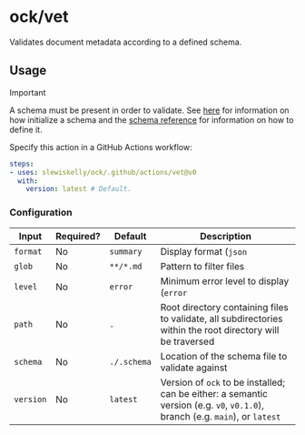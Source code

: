 # ock/vet

Validates document metadata according to a defined schema.

## Usage

> [!IMPORTANT]
> A schema must be present in order to validate. See [here](../../../README.md)
> for information on how initialize a schema and the [schema reference](../../../docs/references/schema.md)
> for information on how to define it.

Specify this action in a GitHub Actions workflow:

```yaml
steps:
- uses: slewiskelly/ock/.github/actions/vet@v0
  with:
    version: latest # Default.
```

### Configuration

| Input     | Required? | Default     | Description                                                                                                                  |
|-----------|-----------|----------   |------------------------------------------------------------------------------------------------------------------------------|
| `format`  | No        | `summary`   | Display format (`json` | `summary`)                                                                                          |
| `glob`    | No        | `**/*.md`   | Pattern to filter files                                                                                                      |
| `level`   | No        | `error`     | Minimum error level to display (`error` | `warn`)                                                                            |
| `path`    | No        | `.`         | Root directory containing files to validate, all subdirectories within the root directory will be traversed                  |
| `schema`  | No        | `./.schema` | Location of the schema file to validate against                                                                              |
| `version` | No        | `latest`    | Version of `ock` to be installed; can be either: a semantic version (e.g. `v0`, `v0.1.0`), branch (e.g. `main`), or `latest` |
